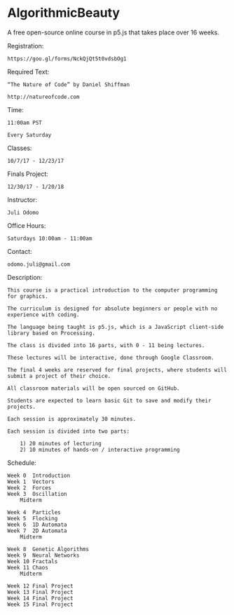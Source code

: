 # AlgorithmicBeauty
A free open-source online course in p5.js that takes place over 16 weeks.

Registration: 

	https://goo.gl/forms/NckQjQt5t0vdsbOg1
	
Required Text:

	“The Nature of Code” by Daniel Shiffman
	
	http://natureofcode.com

Time:

	11:00am PST
	
	Every Saturday

Classes:

	10/7/17 - 12/23/17
	
Finals Project:

	12/30/17 - 1/20/18

Instructor:

	Juli Odomo
Office Hours:

	Saturdays 10:00am - 11:00am
Contact:

	odomo.juli@gmail.com

Description:

	This course is a practical introduction to the computer programming for graphics. 
	
	The curriculum is designed for absolute beginners or people with no experience with coding.
	
	The language being taught is p5.js, which is a JavaScript client-side library based on Processing.
	
	The class is divided into 16 parts, with 0 - 11 being lectures.
	
	These lectures will be interactive, done through Google Classroom.
	
	The final 4 weeks are reserved for final projects, where students will submit a project of their choice.
	
	All classroom materials will be open sourced on GitHub.
	
	Students are expected to learn basic Git to save and modify their projects.
	
	Each session is approximately 30 minutes.
	
	Each session is divided into two parts:

		1) 20 minutes of lecturing
		2) 10 minutes of hands-on / interactive programming

Schedule:

	Week 0	Introduction
	Week 1	Vectors
	Week 2	Forces
	Week 3	Oscillation
		Midterm

	Week 4	Particles
	Week 5	Flocking
	Week 6	1D Automata
	Week 7	2D Automata
		Midterm

	Week 8	Genetic Algorithms
	Week 9	Neural Networks
	Week 10	Fractals
	Week 11	Chaos
		Midterm

	Week 12	Final Project
	Week 13	Final Project
	Week 14	Final Project
	Week 15	Final Project

